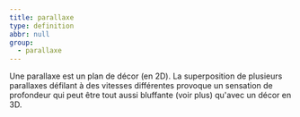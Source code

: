```yaml
---
title: parallaxe
type: definition
abbr: null
group:
  - parallaxe
---
```

Une parallaxe est un plan de décor (en 2D). La superposition de plusieurs parallaxes défilant à des vitesses différentes provoque un sensation de profondeur qui peut être tout aussi bluffante (voir plus) qu'avec un décor en 3D.
